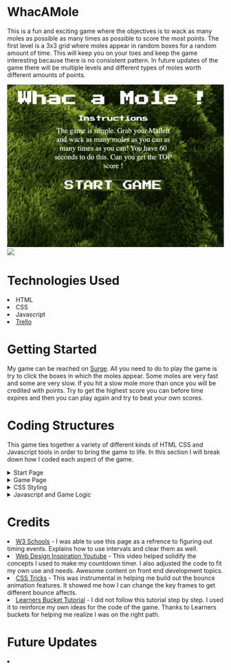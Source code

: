 # WhacAMole
This is a fun and exciting game where the objectives is to wack as many moles as possible as many times as possible to score the most points. The first level is a 3x3 grid where moles appear in random boxes for a random amount of time. This will keep you on your toes and keep the game interesting because there is no consistent pattern. In future updates of the game there will be multiple levels and different types of moles worth different amounts of points.

<img src = "startscreen.png">
<img src = "Gameplay.png">


# Technologies Used
<li> HTML
<li> CSS
<li> Javascript
<li>  <a href = "https://trello.com/b/26fG5zDr/whac-a-mole-project">Trello </a>

# Getting Started
My game can be reached on <a href="https://whacamole-dry.surge.sh/"> Surge</a>. All you need to do to play the game is try to click the boxes in which the moles appear. Some moles are very fast and some are very slow. If you hit a slow mole more than once you will be credited with points. Try to get the highest score you can before time expires and then you can play again and try to beat your own scores.
# Coding Structures
This game ties together a variety of different kinds of HTML CSS and Javascript tools in order to bring the game to life. In this section I will break down how I coded each aspect of the game. 

<details> 
<summary> Start Page </summary>
<li>The start page was the first part I completed and was essentially an html page linked to the game page via the start game button. In addition to that I also added instructions to the game. The first page is when you are exposed to the special game font I found called 'Press Start 2p'. Addtional features added include the bounce animation feature to make the game more lively.
</details>



<details>
<summary>Game Page</summary>
<li> The gameboard was inspired by my prior experience in making a tic-tac-toe game. The 3x3 grid seemed like the perfect setup to run multiple functions while still being able to manipluate each box of the grid. I used the CSS flex property along with flex wrap to make the grid 3x3 boxes. 
<li> In addition to the gameboard the other features on the gamepage include the countdown timer, score display and play again button. 
</details>   


<details>
<summary>CSS Styling</summary>
<li>  As stated earlier I utilized CSS flexbox to orient where i wanted each element of my game to be located. I used multiple flex containers throughout the project to not only center my gameboard but my buttons as well.
<li> I was able to use the background size cover characteristic as well as background no repeat to get the most recent version of my background and this helped the aesthethic of my game tremendously.
<li> The most significant addition to my CSS toolbox was the animation which really helped me elevate the overall feel of my game. I made it 1s infinite so that it would continue to bounce and also so it was fast enough to notice. the 1s also made it so each second that went off the clock the timer would also bounce.
</details>  

<details>
<summary>Javascript and Game Logic</summary>
 
```javascript
const boxes = document.querySelectorAll('.box')
const timer = document.querySelector('#time')
const score = document.querySelector('#score')
const mole = document.querySelector('.mole')
let currentScore = 0
let timeLeft = 60
let molePosition
let randomBox
const playAgain = document.querySelector('.restart')
```
<li> Above are all my global variables listed out. I needed to select all the boxes together because it would be read as an array of boxes with ids that make it easy to refer back them. I also selected all the other parts of my html I would need to manipulate as well as globally defining variables that would become important in later functions.

 
```javascript

function addMole() {
  boxes.forEach((box) => {
    box.classList.remove('mole')
  })
  let randomPosition = Math.floor(Math.random() * 9)
  let randomBox = boxes[randomPosition]
  randomBox.classList.add('mole')
  molePosition = randomBox.id
}
addMole()
```
<li> The above function represents a major part of our game's logic. This function uses for each to apply across all squares. I decided to use adding and removing class to manipulate the gameboards boxes. So the moles would appear in the boxes which had the mole class. The reason the first part of the function is to remove the mole class is so there is only one mole at a time and once one is removed a new one is added.
<li> In my global variable selectiong boxes made an array of boxes I used this to my advantage and set it up using Math.random  *9 to ensure that I get a random number between 0 and 9. I used math floor so it rounded down to 8. This was necessary because the indexes of boxes are 0-8. once a random number was chosen that became the index of the square that would add the mole class. I made sure to get a variable to assign to that chosen boxes id because this would be needed to deal with scoring.

```javascript
function moleMovements() {
  moleActive = setInterval(addMole, Math.random() * 1800)
}
moleMovements()

function timeTicking() {
  timeLeft--
  timer.innerText = timeLeft

  if (timeLeft == 0) {
    clearInterval(countDownTimer)
    clearInterval(moleActive)
    alert('WOO-HOO YOUR FINAL SCORE IS ' + currentScore)
  }
}
countDownTimer = setInterval(timeTicking, 1000)
```

<li> This part of my code is where I added all the timing aspects of my code. Initially I had tried to use the SetTimeOut method however after reading the description I realized this wouldn't work because I needed my functions to execute multiple times. I discovered the setInterval and clearinterval which helped me add and remove moles at an interval. However i reused the Math random method to get a random time between 0ms to 1800ms so there could be randomness and variance within the game.
<li> The time ticking function is set up for the end of the game. It would stop the add mole and countdown timer functions at 0 then issue an alert to let the player know the game is over.
I named my set interval functions so that I could stop them easier by referring back to those names.

```javascript
function reload() {
  reload = location.reload()
}

boxes.forEach((box) => {
  box.addEventListener('click', function () {
    if (box.id == molePosition) {
      currentScore += 10
      score.innerText = currentScore
    }
  })
})

playAgain.addEventListener('click', reload)

```
<li> This snippet of code contains my event listeners and the reload function I used for the play again button. The reload function was simole so i defined it outside the event listener and referred to it. However since the other function was more complicated nad performed more fucntions I decided to include it in the actual event listener.
<li> I used the for each to iterate over the entire array of boxes and making it that if the id of the box you cicked is equal to the position of the mole your score would increase by 10 points. I also used the dom to set the score html text equal to my current score variable.
</details>  
   
   # Credits
   <li> <a href = "https://www.w3schools.com/js/js_timing.asp">W3 Schools</a> - I was able to use this page as a refrence to figuring out timing events. Explains how to use intervals and clear them as well. 
   <li> <a href = "https://www.youtube.com/watch?v=AHh57PrdQsA">Web Design Inspiration Youtube</a> - This video helped solidify the concepts I used to make my countdown timer. I also adjusted the code to fit my own use and needs. Awesome content on front end development topics.
   <li> <a href = "https://css-tricks.com/making-css-animations-feel-natural/"> CSS Tricks</a> - This was instrumental in helping me build out the bounce animation features. It showed me how I can change the key frames to get different bounce affects.
   <li> <a href = "https://learnersbucket.com/tutorials/js-projects/whack-a-mole-game-in-javascript/"> Learners Bucket Tutorial</a> - I did not follow this tutorial step by step. I used it to reinforce my own ideas for the code of the game.  Thanks to Learners buckets for helping me realize I was on the right path.

   # Future Updates
   <li>